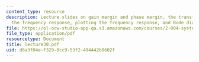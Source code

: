 ```yaml
---
content_type: resource
description: Lecture slides on gain margin and phase margin, the transfer function,
  the frequency response, plotting the frequency response, and Bode diagrams.
file: https://ol-ocw-studio-app-qa.s3.amazonaws.com/courses/2-004-systems-modeling-and-control-ii-fall-2007/d6a3f04ef3290cc953f2494442b0602f_lecture30.pdf
file_type: application/pdf
resourcetype: Document
title: lecture30.pdf
uid: d6a3f04e-f329-0cc9-53f2-494442b0602f
---
```

